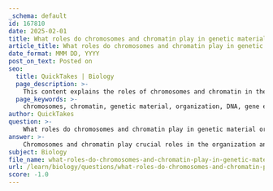 ```yaml
---
_schema: default
id: 167810
date: 2025-02-01
title: What roles do chromosomes and chromatin play in genetic material organization?
article_title: What roles do chromosomes and chromatin play in genetic material organization?
date_format: MMM DD, YYYY
post_on_text: Posted on
seo:
  title: QuickTakes | Biology
  page_description: >-
    This content explains the roles of chromosomes and chromatin in the organization and functioning of genetic material within cells, highlighting their importance in gene expression, cell division, and DNA integrity.
  page_keywords: >-
    chromosomes, chromatin, genetic material, organization, DNA, gene expression, cell division, mitosis, meiosis, inheritance, euchromatin, heterochromatin, transcription, genetic traits, DNA replication, genetic information, histone proteins
author: QuickTakes
question: >-
    What roles do chromosomes and chromatin play in genetic material organization?
answer: >-
    Chromosomes and chromatin play crucial roles in the organization and function of genetic material within cells. Here’s a detailed overview of their roles:\n\n### Chromosomes\n1. **Structure**: Chromosomes are long, thread-like structures made of DNA and proteins. In humans, there are 46 chromosomes organized into 23 pairs. Each chromosome contains a single, continuous molecule of DNA that carries a specific set of genes.\n\n2. **Visibility and Function**: Chromosomes become most visible during cell division (mitosis and meiosis) when they condense into distinct structures. This condensation is essential for the accurate segregation of genetic material to daughter cells, ensuring that each new cell receives the correct number of chromosomes.\n\n3. **Genetic Information**: Chromosomes are responsible for the inheritance of traits. They carry genes, which are segments of DNA that encode for proteins and determine various characteristics of an organism. The organization of genes within chromosomes is critical for proper gene expression and regulation.\n\n### Chromatin\n1. **Composition**: Chromatin is the complex of DNA and histone proteins that make up chromosomes. It exists in two forms: euchromatin and heterochromatin. Euchromatin is less condensed and is actively involved in transcription, while heterochromatin is more condensed and generally inactive.\n\n2. **Gene Expression**: The structure of chromatin influences gene expression. The accessibility of DNA to transcription machinery is determined by the degree of chromatin condensation. When chromatin is in a more relaxed state (euchromatin), genes are more accessible for transcription, leading to active gene expression. Conversely, tightly packed heterochromatin restricts access to DNA, resulting in gene silencing.\n\n3. **DNA Replication and Repair**: Chromatin structure is also essential for DNA replication and repair processes. The organization of chromatin must be carefully managed to ensure that DNA is accurately copied and any damage is repaired effectively.\n\n### Summary\nIn summary, chromosomes serve as the physical carriers of genetic information, ensuring proper distribution during cell division and housing genes that dictate traits. Chromatin, on the other hand, plays a vital role in regulating gene expression and maintaining the integrity of genetic material through its structural organization. Together, they are fundamental to the functioning of cells and the inheritance of genetic traits.
subject: Biology
file_name: what-roles-do-chromosomes-and-chromatin-play-in-genetic-material-organization.md
url: /learn/biology/questions/what-roles-do-chromosomes-and-chromatin-play-in-genetic-material-organization
score: -1.0
---
```


&nbsp;